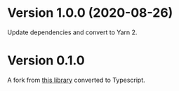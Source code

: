# Version 1.0.0 (2020-08-26)

Update dependencies and convert to Yarn 2.

# Version 0.1.0

A fork from [this library](https://github.com/wearehumblebee/styled-components-breakpoint) converted to Typescript.
